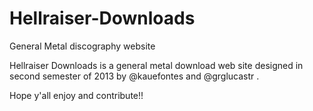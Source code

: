 # Hellraiser-Downloads
General Metal discography website


Hellraiser Downloads is a general metal download web site designed in second semester of 2013 by @kauefontes and @grglucastr .

Hope y'all enjoy and contribute!! 
